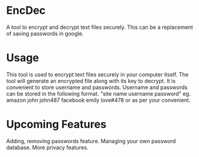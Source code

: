 # EncDec
A tool to encrypt and decrypt text files securely.
This can be a replacement of saving passwords in google.

# Usage
This tool is used to encrypt text files securely in your computer itself.
The tool will generate an encrypted file along with its key to decrypt.
It is convenient to store username and passwords.
Username and passwords can be stored in the following format.    "site name username password"
                       eg. amazon john john487
                           facebook emily love#478
or as per your convenient.

# Upcoming Features
Adding, removing passwords feature.
Managing your own password database.
More privacy features.
